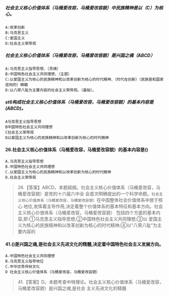 ##### 社会主义核心价值体系（马桶爱改容，马桶爱改容貌）中民族精神是以（C）为核心。
    A:改革创新
    B:马克思主义
    C:爱国主义
    D:社会主义荣辱观

##### 社会主义核心价值体系（马桶爱改容，马桶爱改容貌）是兴国之魂（ABCD）
    A:马克思主义指导思想、（灵魂）
    B:中国特色社会主义共同理想、（主题）
    C:以爱国主义为核心的民族精神和以改革创新为核心的时代精神、（时代在创新）（民族是和国家挂钩的）精髓
    D:以八荣八耻为主要内容的社会主义荣辱观。（基础）。

##### st6构成社会主义核心价值体系（马桶爱改容，马桶爱改容貌）的基本内容是(ABCD)。
    A马克思主义指导思想
    B中国特色社会主义共同理想
    C社会主义荣辱观
    D以爱国主义为核心的民族精神和以改革创新为核心的时代精神

#### 26.社会主义核心价值体系（马桶爱改容，马桶爱改容貌）的基本内容是()
    A.马克思主义指导思想
    B.中国特色社会主义共同理想
    C.以爱国主义为核心的民族精神和以改革创新为核心的时代精神
    D.社会主义荣辱观
>   26.【答案】ABCD。本题超纲。社会主义核心价值体系（马桶爱改容，马桶爱改容貌）是党的十六届六中全
    会首次明确提出的一个科学命题。`社会主义核心价值体系（马桶爱改容，马桶爱改容貌）`在中国整体社会价值体系中居于核心
地位,发挥着主导作用,决定着整个价值体系的基本特征和基本方向。社会主义核心价值体系（马桶爱改容，马桶爱改容貌）
包括四个方面的基本内容,即:①马克思主义指导思想;②中国特色社会主义共同理想;③以
爱国主义为核心的民族精神和以改革创新为核心的时代精神;④以“八荣八耻”为主要内容的

#### 41.()是兴国之魂,是社会主义先进文化的精髓,决定着中国特色社会主义发展方向。
    A.中国特色社会主义共同理想
    B.马克思主义指导地位
    C.中华优秀传统文化
    D 社会主义核心价值体系（马桶爱改容，马桶爱改容貌）
>   41.【答案】D。本题考查中特理论。社会主义核心价值体系（马桶爱改容，马桶爱改容貌）是兴国之魂,是社会
    主义先进文化的精髓

















    